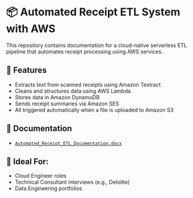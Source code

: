 # 📦 Automated Receipt ETL System with AWS

This repository contains documentation for a cloud-native serverless ETL pipeline that automates receipt processing using AWS services.

## 🔧 Features
- Extracts text from scanned receipts using Amazon Textract
- Cleans and structures data using AWS Lambda
- Stores data in Amazon DynamoDB
- Sends receipt summaries via Amazon SES
- All triggered automatically when a file is uploaded to Amazon S3

## 📄 Documentation
- [`Automated_Receipt_ETL_Documentation.docx`](Automated_Receipt_ETL_Documentation.docx)

## 🧠 Ideal For:
- Cloud Engineer roles
- Technical Consultant interviews (e.g., Deloitte)
- Data Engineering portfolios


